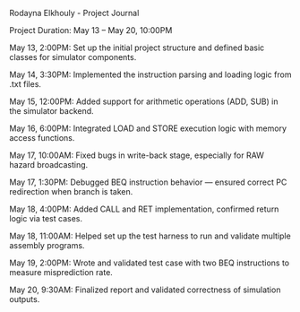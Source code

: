 Rodayna Elkhouly - Project Journal

Project Duration: May 13 – May 20, 10:00PM

May 13, 2:00PM: Set up the initial project structure and defined basic classes for simulator components.

May 14, 3:30PM: Implemented the instruction parsing and loading logic from .txt files.

May 15, 12:00PM: Added support for arithmetic operations (ADD, SUB) in the simulator backend.

May 16, 6:00PM: Integrated LOAD and STORE execution logic with memory access functions.

May 17, 10:00AM: Fixed bugs in write-back stage, especially for RAW hazard broadcasting.

May 17, 1:30PM: Debugged BEQ instruction behavior — ensured correct PC redirection when branch is taken.

May 18, 4:00PM: Added CALL and RET implementation, confirmed return logic via test cases.

May 18, 11:00AM: Helped set up the test harness to run and validate multiple assembly programs.

May 19, 2:00PM: Wrote and validated test case with two BEQ instructions to measure misprediction rate.

May 20, 9:30AM: Finalized report and validated correctness of simulation outputs.